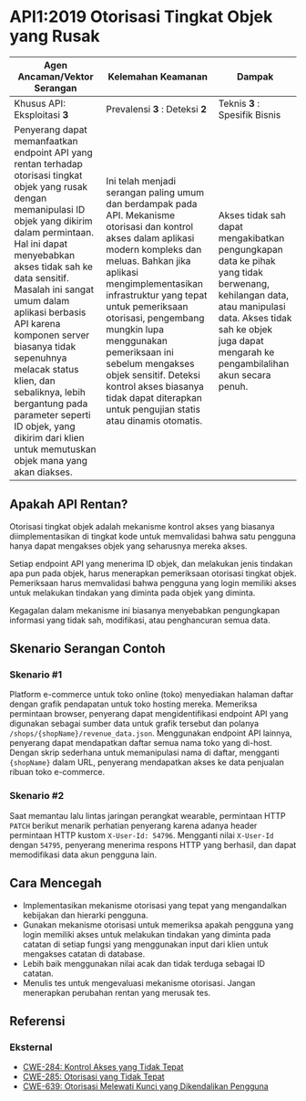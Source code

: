 # API1:2019 Otorisasi Tingkat Objek yang Rusak  

| Agen Ancaman/Vektor Serangan | Kelemahan Keamanan | Dampak |
| - | - | - |
| Khusus API: Eksploitasi **3** | Prevalensi **3** : Deteksi **2** | Teknis **3** : Spesifik Bisnis |
| Penyerang dapat memanfaatkan endpoint API yang rentan terhadap otorisasi tingkat objek yang rusak dengan memanipulasi ID objek yang dikirim dalam permintaan. Hal ini dapat menyebabkan akses tidak sah ke data sensitif. Masalah ini sangat umum dalam aplikasi berbasis API karena komponen server biasanya tidak sepenuhnya melacak status klien, dan sebaliknya, lebih bergantung pada parameter seperti ID objek, yang dikirim dari klien untuk memutuskan objek mana yang akan diakses. | Ini telah menjadi serangan paling umum dan berdampak pada API. Mekanisme otorisasi dan kontrol akses dalam aplikasi modern kompleks dan meluas. Bahkan jika aplikasi mengimplementasikan infrastruktur yang tepat untuk pemeriksaan otorisasi, pengembang mungkin lupa menggunakan pemeriksaan ini sebelum mengakses objek sensitif. Deteksi kontrol akses biasanya tidak dapat diterapkan untuk pengujian statis atau dinamis otomatis. | Akses tidak sah dapat mengakibatkan pengungkapan data ke pihak yang tidak berwenang, kehilangan data, atau manipulasi data. Akses tidak sah ke objek juga dapat mengarah ke pengambilalihan akun secara penuh. |

## Apakah API Rentan?

Otorisasi tingkat objek adalah mekanisme kontrol akses yang biasanya diimplementasikan di tingkat kode untuk memvalidasi bahwa satu pengguna hanya dapat mengakses objek yang seharusnya mereka akses. 

Setiap endpoint API yang menerima ID objek, dan melakukan jenis tindakan apa pun pada objek, harus menerapkan pemeriksaan otorisasi tingkat objek. Pemeriksaan harus memvalidasi bahwa pengguna yang login memiliki akses untuk melakukan tindakan yang diminta pada objek yang diminta. 

Kegagalan dalam mekanisme ini biasanya menyebabkan pengungkapan informasi yang tidak sah, modifikasi, atau penghancuran semua data.

## Skenario Serangan Contoh

### Skenario #1

Platform e-commerce untuk toko online (toko) menyediakan halaman daftar dengan grafik pendapatan untuk toko hosting mereka. Memeriksa permintaan browser, penyerang dapat mengidentifikasi endpoint API yang digunakan sebagai sumber data untuk grafik tersebut dan polanya `/shops/{shopName}/revenue_data.json`. Menggunakan endpoint API lainnya, penyerang dapat mendapatkan daftar semua nama toko yang di-host. Dengan skrip sederhana untuk memanipulasi nama di daftar, mengganti `{shopName}` dalam URL, penyerang mendapatkan akses ke data penjualan ribuan toko e-commerce.

### Skenario #2 

Saat memantau lalu lintas jaringan perangkat wearable, permintaan HTTP `PATCH` berikut menarik perhatian penyerang karena adanya header permintaan HTTP kustom `X-User-Id: 54796`. Mengganti nilai `X-User-Id` dengan `54795`, penyerang menerima respons HTTP yang berhasil, dan dapat memodifikasi data akun pengguna lain.

## Cara Mencegah

* Implementasikan mekanisme otorisasi yang tepat yang mengandalkan kebijakan dan hierarki pengguna.
* Gunakan mekanisme otorisasi untuk memeriksa apakah pengguna yang login memiliki akses untuk melakukan tindakan yang diminta pada catatan di setiap fungsi yang menggunakan input dari klien untuk mengakses catatan di database.  
* Lebih baik menggunakan nilai acak dan tidak terduga sebagai ID catatan. 
* Menulis tes untuk mengevaluasi mekanisme otorisasi. Jangan menerapkan perubahan rentan yang merusak tes.

## Referensi

### Eksternal

* [CWE-284: Kontrol Akses yang Tidak Tepat][1]  
* [CWE-285: Otorisasi yang Tidak Tepat][2]
* [CWE-639: Otorisasi Melewati Kunci yang Dikendalikan Pengguna][3]

[1]: https://cwe.mitre.org/data/definitions/284.html
[2]: https://cwe.mitre.org/data/definitions/285.html 
[3]: https://cwe.mitre.org/data/definitions/639.html